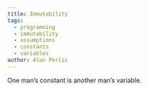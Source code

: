 ```yaml
---
title: Immutability
tags:
  - programming
  - immutability
  - assumptions
  - constants
  - variables
author: Alan Perlis
---
```


One man’s constant is another man’s variable.
